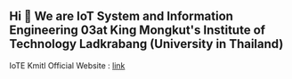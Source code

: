 ## Hi 👋 We are IoT System and Information Engineering 03at King Mongkut's Institute of Technology Ladkrabang (University in Thailand)

IoTE Kmitl Official Website : [link](google.com)

